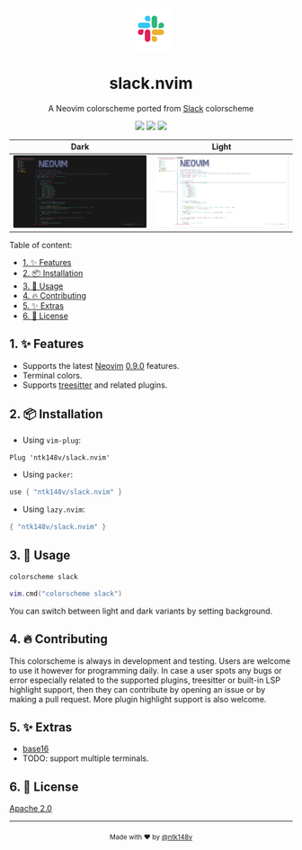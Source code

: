 <div align="center">

<img src="./images/slack.png" width="15%">
<h1>slack.nvim</h1>

A Neovim colorscheme ported from [Slack](https://slack.com) colorscheme

<p align="center">
	<a href="https://github.com/ntk148v/slack.nvim/stargazers"><img src="https://img.shields.io/github/stars/ntk148v/slack.nvim?style=for-the-badge&colorA=313B40&colorB=DBBC7F"></a>
	<a href="https://github.com/ntk148v/slack.nvim/issues"><img src="https://img.shields.io/github/issues/ntk148v/slack.nvim?style=for-the-badge&colorA=313B40&colorB=E69875"></a>
	<a href="https://github.com/ntk148v/slack.nvim/contributors"><img src="https://img.shields.io/github/contributors/ntk148v/slack.nvim?style=for-the-badge&colorA=313B40&colorB=97C9C3"></a>
</p>

</div>

| Dark                                                                         | Light                                                                         |
| ---------------------------------------------------------------------------- | ----------------------------------------------------------------------------- |
| <img src="images/dark.png" alt="dark" style="border-radius:1%" width="100%"/> | <img src="images/light.png" alt="dark" style="border-radius:1%" width="100%"/> |

Table of content:
- [1. ✨ Features](#1--features)
- [2. 📦 Installation](#2--installation)
- [3. 🚀 Usage](#3--usage)
- [4. 🔥 Contributing](#4--contributing)
- [5. :sparkles: Extras](#5-sparkles-extras)
- [6. :newspaper: License](#6-newspaper-license)


## 1. ✨ Features

- Supports the latest [Neovim](https://github.com/neovim/neovim)
  [0.9.0](https://github.com/neovim/neovim/releases/tag/v0.9.0) features.
- Terminal colors.
- Supports [treesitter](https://github.com/nvim-treesitter/nvim-treesitter) and related plugins.

## 2. 📦 Installation

- Using `vim-plug`:

```vim
Plug 'ntk148v/slack.nvim'
```

- Using `packer`:

```lua
use { "ntk148v/slack.nvim" }
```

- Using `lazy.nvim`:

```lua
{ "ntk148v/slack.nvim" }
```

## 3. 🚀 Usage

```vim
colorscheme slack
```

```lua
vim.cmd("colorscheme slack")
```

You can switch between light and dark variants by setting background.

## 4. 🔥 Contributing

This colorscheme is always in development and testing. Users are welcome to use it however for programming daily. In case a user spots any bugs or error especially related to the supported plugins, treesitter or built-in LSP highlight support, then they can contribute by opening an issue or by making a pull request. More plugin highlight support is also welcome.

## 5. :sparkles: Extras

- [base16](./extras/base16/)
- TODO: support multiple terminals.

## 6. :newspaper: License

[Apache 2.0](LICENSE)

---

<div align="center">
    <sub>Made with ❤️ by <a href="https://github.com/ntk148v">@ntk148v</a></sub>
</div>
